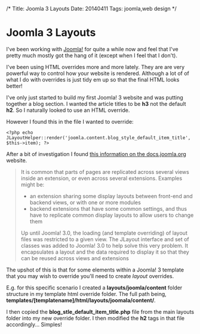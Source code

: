 /*
Title: Joomla 3 Layouts
Date: 20140411
Tags: joomla,web design
*/

# Joomla 3 Layouts

I've been working with [Joomla!](http://www.joomla.org/) for quite a while now and feel that I've pretty much mostly got the hang of it (except when I feel that I don't).

I've been using HTML overrides more and more lately. They are are very powerful way to control how your website is rendered. Although a lot of of what I do with overrides is just tidy em up so that the final HTML looks better!

I've only just started to build my first Joomla! 3 website and was putting together a blog section. I wanted the article titles to be **h3** not the default **h2**. So I naturally looked to use an HTML override. 

However I found this in the file I wanted to override:

	<?php echo JLayoutHelper::render('joomla.content.blog_style_default_item_title', $this->item); ?>

After a bit of investigation I found [this information on the docs.joomla.org](http://docs.joomla.org/Sharing_layouts_across_views_or_extensions_with_JLayout) website.

<blockquote>
It is common that parts of pages are replicated across several views inside an extension, or even across several extensions. Examples might be:
<ul>
<li>
	an extension sharing some display layouts between front-end and backend views, or with one or more modules
</li>
<li>
	backend extensions that have some common settings, and thus have to replicate common display layouts to allow users to change them
</li>
</ul>

Up until Joomla! 3.0, the loading (and template overriding) of layout files was restricted to a given view. The JLayout interface and set of classes was added to Joomla! 3.0 to help solve this very problem. It encapsulates a layout and the data required to display it so that they can be reused across views and extensions
</blockquote>

The upshot of this is that for some elements within a Joomla! 3 template that you may wish to override you'll need to create *layout* overrides.

E.g. for this specific scenario I created a **layouts/joomla/content** folder structure in my template html override folder. The full path being, **templates/[templatename]/html/layouts/joomala/content/**.

I then copied the **blog_stle_default_item_title.php** file from the main layouts folder into my new override folder. I then modified the **h2** tags in that file accordingly...  Simples!


